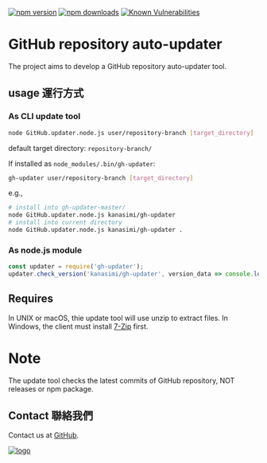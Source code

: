 ﻿[![npm version](https://badge.fury.io/js/gh-updater.svg)](https://www.npmjs.com/package/gh-updater)
[![npm downloads](https://img.shields.io/npm/dm/gh-updater.svg)](https://www.npmjs.com/package/gh-updater)
[![Known Vulnerabilities](https://snyk.io/test/github/kanasimi/gh-updater/badge.svg?targetFile=package.json)](https://snyk.io/test/github/kanasimi/gh-updater?targetFile=package.json)

# GitHub repository auto-updater
The project aims to develop a GitHub repository auto-updater tool.

##  usage 運行方式

### As CLI update tool
``` sh
node GitHub.updater.node.js user/repository-branch [target_directory]
```
default target directory: <code>repository-branch/</code>

If installed as <code>node_modules/.bin/gh-updater</code>:
``` sh
gh-updater user/repository-branch [target_directory]
```

e.g.,
``` sh
# install into gh-updater-master/
node GitHub.updater.node.js kanasimi/gh-updater
# install into current directory
node GitHub.updater.node.js kanasimi/gh-updater .
```

### As node.js module
``` JavaScript
const updater = require('gh-updater');
updater.check_version('kanasimi/gh-updater', version_data => console.log(version_data) );
```

## Requires
In UNIX or macOS, thie update tool will use unzip to extract files.
In Windows, the client must install [7-Zip](https://en.wikipedia.org/wiki/7-Zip) first.

# Note
The update tool checks the latest commits of GitHub repository, NOT releases or npm package.

## Contact 聯絡我們
Contact us at [GitHub](https://github.com/kanasimi/gh-updater/issues).

[![logo](https://raw.githubusercontent.com/kanasimi/CeJS/master/_test%20suite/misc/logo.jpg)](http://lyrics.meicho.com.tw/)
